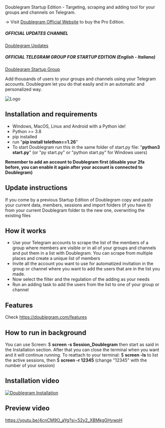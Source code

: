 
Doublegram Startup Edition - Targeting, scraping and adding tool for your groups and channels on Telegram.

-> Visit  [Doublegram Official Website](https://doublegram.com) to buy the Pro Edition.


##### OFFICIAL UPDATES CHANNEL
[Doublegram Updates](https://t.me/doublegram_updates)

##### OFFICIAL TELEGRAM GROUP FOR STARTUP EDITION (English - Italiano)
[Doublegram Startup Group](https://t.me/+EHhii69w3YkyMjFk)

Add thousands of users to your groups and channels using your Telegram accounts. Doublegram let you do that easily and in an automatic and personalized way. 


![Logo](https://doublegram.com/img/dbl-github.png)



## Installation and requirements
- Windows, MacOS, Linux and Android with a Python ide!
- Python >= 3.8
- pip installed
- run "**pip install telethon==1.26**"
- To start Doublegram run this in the same folder of start.py file: "**python3 start.py**" (or "py start.py" or "python start.py" for Windows users)

**Remember to add an account to Doublegram first (disable your 2fa before, you can enable it again after your account is connected to Doublegram)**

## Update instructions
If you come by a previous Startup Edition of Doublegram copy and paste your current data, members, sessions and import folders (if you have it) from your current Doublegram folder to the new one, overwriting the existing files

## How it works
- Use your Telegram accounts to scrape the list of the members of a group where members are visible or in all of your groups and channels and put them in a list with Doublegram. You can scrape from multiple places and create a unique list of members
- Invite all the account you want to use for automatized invitation in the group or channel where you want to add the users that are in the list you made.
- Now select the filter and the regulation of the adding as your needs
- Run an adding task to add the users from the list to one of your group or channel

## Features

Check https://doublegram.com/features

## How to run in background
You can use Screen: 
$ **screen -s Session_Doublegram**
then start as said in the Installation section.
After that you can close the terminal when you want and it will continue running.
To reattach to your terminal: $ **screen -ls** to list the active sessions, then $ **screen -r 12345** (change "12345" with the number of your session)


## Installation video
[![Doublegram Installation](https://img.youtube.com/vi/IyE0le_DJTg/0.jpg)](https://www.youtube.com/watch?v=IyE0le_DJTg)

## Preview video
https://youtu.be/4cnCM9O_aYg?si=52y2_XBMkgGHywoH

